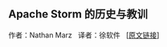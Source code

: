 ## Apache Storm 的历史与教训
作者：Nathan Marz &nbsp; 译者：徐软件 &nbsp; [[原文链接](http://nathanmarz.com/blog/history-of-apache-storm-and-lessons-learned.html)]

